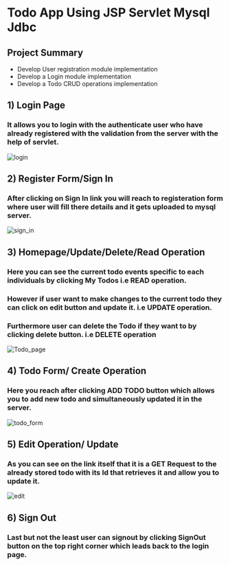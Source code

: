 # Todo App Using JSP Servlet Mysql Jdbc

## Project Summary
- Develop User registration module implementation
- Develop a Login module implementation
- Develop a Todo CRUD operations implementation

## 1) Login Page
### It allows you to login with the authenticate user who have already registered with the validation from the server with the help of servlet.
![login](https://github.com/sharmar488/TodoAppUsingJSP_Servlet_Mysql_Jdbc/assets/108114441/98039836-90c5-4781-ae9f-d23e4ceb6e49)

## 2) Register Form/Sign In
### After clicking on Sign In link you will reach to registeration form where user will fill there details and it gets uploaded to mysql server.
![sign_in](https://github.com/sharmar488/TodoAppUsingJSP_Servlet_Mysql_Jdbc/assets/108114441/257ce716-3e20-4c37-ab68-53d1891177fd)

## 3) Homepage/Update/Delete/Read Operation
### Here you can see the current todo events specific to each individuals by clicking My Todos i.e READ operation.
### However if user want to make changes to the current todo they can click on edit button and update it. i.e UPDATE operation.
### Furthermore user can delete the Todo if they want to by clicking delete button. i.e DELETE operation
![Todo_page](https://github.com/sharmar488/TodoAppUsingJSP_Servlet_Mysql_Jdbc/assets/108114441/02ca8c57-d88d-4808-b848-4d467660bcc7)

## 4) Todo Form/ Create Operation
### Here you reach after clicking ADD TODO button which allows you to add new todo and simultaneously updated it in the server.
![todo_form](https://github.com/sharmar488/TodoAppUsingJSP_Servlet_Mysql_Jdbc/assets/108114441/30cb66d9-be11-4f29-bc57-3765ea9f4018)

## 5) Edit Operation/ Update
### As you can see on the link itself that it is a GET Request to the already stored todo with its Id that retrieves it and allow you to update it. 
![edit](https://github.com/sharmar488/TodoAppUsingJSP_Servlet_Mysql_Jdbc/assets/108114441/b451f59c-7bce-4b34-bc03-4185e2e3b906)

## 6) Sign Out
### Last but not the least user can signout by clicking SignOut button on the top right corner which leads back to the login page.

